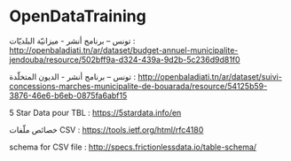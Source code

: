 # OpenDataTraining

تونس – برنامج أنشر - ميزانيّة البلديّات :
http://openbaladiati.tn/ar/dataset/budget-annuel-municipalite-jendouba/resource/502bff9a-d324-439a-9d2b-5c236d9d81f0

تونس – برنامج أنشر - الديون المتخلّدة :
http://openbaladiati.tn/ar/dataset/suivi-concessions-marches-municipalite-de-bouarada/resource/54125b59-3876-46e6-b6eb-0875fa6abf15

5 Star Data pour TBL :
https://5stardata.info/en

خصائص ملّفات CSV :
https://tools.ietf.org/html/rfc4180


schema for CSV file :
http://specs.frictionlessdata.io/table-schema/ 

